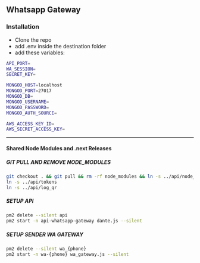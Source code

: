 ## Whatsapp Gateway

### Installation

- Clone the repo
- add .env inside the destination folder
- add these variables:

```sh
API_PORT=
WA_SESSION=
SECRET_KEY=

MONGOD_HOST=localhost
MONGOD_PORT=27017
MONGOD_DB=
MONGOD_USERNAME=
MONGOD_PASSWORD=
MONGOD_AUTH_SOURCE=

AWS_ACCESS_KEY_ID=
AWS_SECRET_ACCESS_KEY=

```

---

#### Shared Node Modules and .next Releases

##### GIT PULL AND REMOVE NODE_MODULES

```sh
git checkout . && git pull && rm -rf node_modules && ln -s ../api/node_modules/
ln -s ../api/tokens
ln -s ../api/log_qr
```

##### SETUP API

```sh
pm2 delete --silent api
pm2 start -n api-whatsapp-gateway dante.js --silent
```

##### SETUP SENDER WA GATEWAY

```sh
pm2 delete --silent wa_{phone}
pm2 start -n wa-{phone} wa_gateway.js --silent
```
